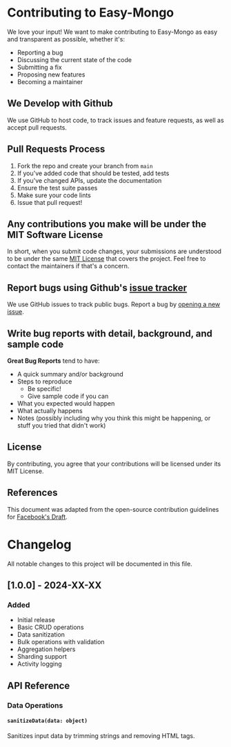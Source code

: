 # Contributing to Easy-Mongo

We love your input! We want to make contributing to Easy-Mongo as easy and transparent as possible, whether it's:

- Reporting a bug
- Discussing the current state of the code
- Submitting a fix
- Proposing new features
- Becoming a maintainer

## We Develop with Github
We use GitHub to host code, to track issues and feature requests, as well as accept pull requests.

## Pull Requests Process
1. Fork the repo and create your branch from `main`
2. If you've added code that should be tested, add tests
3. If you've changed APIs, update the documentation
4. Ensure the test suite passes
5. Make sure your code lints
6. Issue that pull request!

## Any contributions you make will be under the MIT Software License
In short, when you submit code changes, your submissions are understood to be under the same [MIT License](http://choosealicense.com/licenses/mit/) that covers the project. Feel free to contact the maintainers if that's a concern.

## Report bugs using Github's [issue tracker](https://github.com/Tousif777/Easy-Mongo/issues)
We use GitHub issues to track public bugs. Report a bug by [opening a new issue](https://github.com/Tousif777/Easy-Mongo/issues/new).

## Write bug reports with detail, background, and sample code

**Great Bug Reports** tend to have:

- A quick summary and/or background
- Steps to reproduce
  - Be specific!
  - Give sample code if you can
- What you expected would happen
- What actually happens
- Notes (possibly including why you think this might be happening, or stuff you tried that didn't work)

## License
By contributing, you agree that your contributions will be licensed under its MIT License.

## References
This document was adapted from the open-source contribution guidelines for [Facebook's Draft](https://github.com/facebook/draft-js/blob/a9316a723f9e918afde44dea68b5f9f39b7d9b00/CONTRIBUTING.md).

# Changelog

All notable changes to this project will be documented in this file.

## [1.0.0] - 2024-XX-XX

### Added
- Initial release
- Basic CRUD operations
- Data sanitization
- Bulk operations with validation
- Aggregation helpers
- Sharding support
- Activity logging

## API Reference

### Data Operations

#### `sanitizeData(data: object)`
Sanitizes input data by trimming strings and removing HTML tags. 